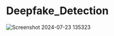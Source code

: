 # Deepfake_Detection
![Screenshot 2024-07-23 135323](https://github.com/user-attachments/assets/d44f2e4b-3f46-473e-9ed5-49bfd2108c32)
